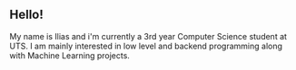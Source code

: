 ## Hello!
My name is Ilias and i'm currently a 3rd year Computer Science student at UTS. I am mainly interested in low level and backend programming along with
Machine Learning projects. 
